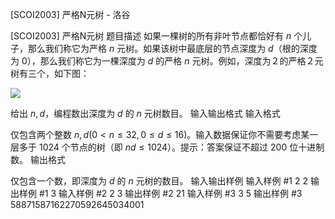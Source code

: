 



[SCOI2003] 严格N元树 - 洛谷














[SCOI2003] 严格N元树
题目描述
如果一棵树的所有非叶节点都恰好有 $n$ 个儿子，那么我们称它为严格 $n$ 元树。如果该树中最底层的节点深度为 $d$（根的深度为 $0$），那么我们称它为一棵深度为 $d$ 的严格 $n$ 元树。例如，深度为２的严格２元树有三个，如下图：

![](https://cdn.luogu.com.cn/upload/image_hosting/um9mtoxb.png)
 
给出 $n,d$，编程数出深度为 $d$ 的 $n$ 元树数目。
输入输出格式
输入格式

仅包含两个整数 $n,d(0<n \le 32,0 \le d \le 16)$。输入数据保证你不需要考虑某一层多于 $1024$ 个节点的树（即 $nd \le 1024$）。提示：答案保证不超过 $200$ 位十进制数。
输出格式

仅包含一个数，即深度为 $d$ 的 $n$ 元树的数目。
输入输出样例
输入样例 #1
2 2
输出样例 #1
3
输入样例 #2
2 3
输出样例 #2
21
输入样例 #3
3 5
输出样例 #3
58871587162270592645034001








